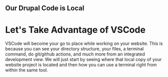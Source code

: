 
## Our Drupal Code is Local
# Let's Take Advantage of VSCode

VSCode will become your go to place while working on your website. This is because you can see your directory structure, your files, a terminal command, do git/github actions, and much more from an integrated development view.  We will just start by seeing where that local copy of your website project is located and then how you can use a terminal right from within the same tool.
